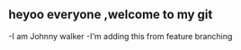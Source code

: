 ## heyoo everyone ,welcome to my git 


-I am Johnny walker
-I'm adding this from feature branching 